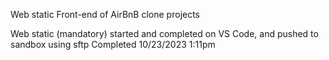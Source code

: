 Web static 
Front-end of AirBnB clone projects

Web static (mandatory) started and completed on VS Code,
and pushed to sandbox using sftp
Completed 10/23/2023 1:11pm